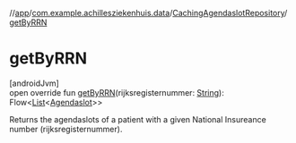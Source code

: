 //[app](../../../index.md)/[com.example.achillesziekenhuis.data](../index.md)/[CachingAgendaslotRepository](index.md)/[getByRRN](get-by-r-r-n.md)

# getByRRN

[androidJvm]\
open override fun [getByRRN](get-by-r-r-n.md)(rijksregisternummer: [String](https://kotlinlang.org/api/latest/jvm/stdlib/kotlin/-string/index.html)): Flow&lt;[List](https://kotlinlang.org/api/latest/jvm/stdlib/kotlin.collections/-list/index.html)&lt;[Agendaslot](../../com.example.achillesziekenhuis.model/-agendaslot/index.md)&gt;&gt;

Returns the agendaslots of a patient with a given National Insureance number (rijksregisternummer).
